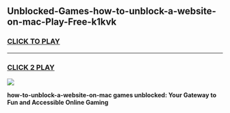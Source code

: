 
## Unblocked-Games-how-to-unblock-a-website-on-mac-Play-Free-k1kvk
<h3>
<a href="https://premium76.site?title=how-to-unblock-a-website-on-mac&ref=21A">CLICK TO PLAY</a></h3>
<hr>

<h3>
<a href="https://premium76.site?title=how-to-unblock-a-website-on-mac&ref=21A">CLICK 2 PLAY</a>
  
</h3>

<a href="https://premium76.site?title=how-to-unblock-a-website-on-mac&ref=21A"><img src="https://clearcache.store/games.png"></a>


**how-to-unblock-a-website-on-mac games unblocked: Your Gateway to Fun and Accessible Online Gaming**
